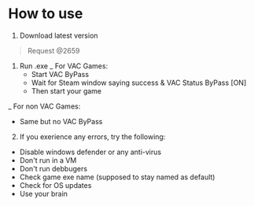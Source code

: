 # How to use

1. Download latest version 
> Request @2659
1. Run .exe
   _ For VAC Games:
     - Start VAC ByPass
     - Wait for Steam window saying success & VAC Status ByPass [ON]
     - Then start your game

_ For non VAC Games:
  - Same but no VAC ByPass

2. If you exerience any errors, try the following:
- Disable windows defender or any anti-virus
- Don't run in a VM 
- Don't run debbugers
- Check game exe name (supposed to stay named as default)
- Check for OS updates
- Use your brain
  
